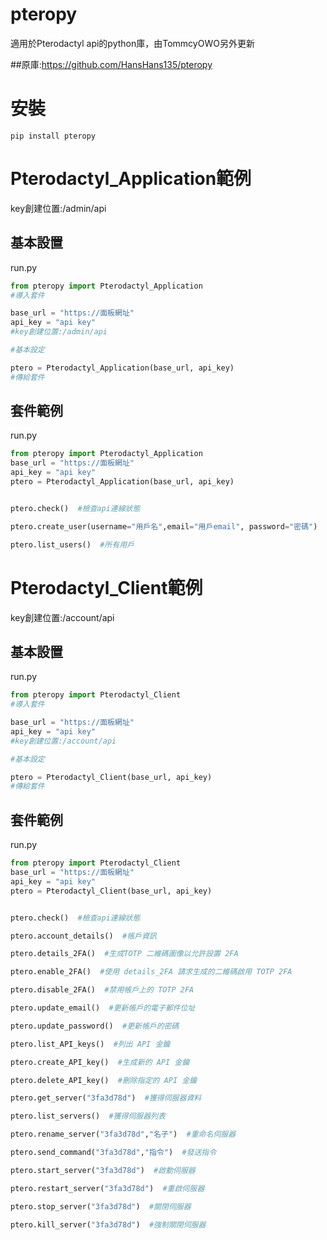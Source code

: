 # pteropy
適用於Pterodactyl api的python庫，由TommcyOWO另外更新

##原庫:https://github.com/HansHans135/pteropy

# 安裝
```
pip install pteropy
```


# Pterodactyl_Application範例
key創建位置:/admin/api

## 基本設置
run.py

```py
from pteropy import Pterodactyl_Application
#導入套件

base_url = "https://面板網址"
api_key = "api key"
#key創建位置:/admin/api

#基本設定

ptero = Pterodactyl_Application(base_url, api_key)
#傳給套件
```

## 套件範例
run.py

```py
from pteropy import Pterodactyl_Application
base_url = "https://面板網址"
api_key = "api key"
ptero = Pterodactyl_Application(base_url, api_key)


ptero.check()  #檢查api連線狀態

ptero.create_user(username="用戶名",email="用戶email", password="密碼")  #創建用戶

ptero.list_users()  #所有用戶
```


# Pterodactyl_Client範例
key創建位置:/account/api

## 基本設置
run.py

```py
from pteropy import Pterodactyl_Client
#導入套件

base_url = "https://面板網址"
api_key = "api key"
#key創建位置:/account/api

#基本設定

ptero = Pterodactyl_Client(base_url, api_key)
#傳給套件
```

## 套件範例
run.py

```py
from pteropy import Pterodactyl_Client
base_url = "https://面板網址"
api_key = "api key"
ptero = Pterodactyl_Client(base_url, api_key)


ptero.check()  #檢查api連線狀態

ptero.account_details()  #帳戶資訊

ptero.details_2FA()  #生成TOTP 二維碼圖像以允許設置 2FA

ptero.enable_2FA()  #使用 details_2FA 請求生成的二維碼啟用 TOTP 2FA

ptero.disable_2FA()  #禁用帳戶上的 TOTP 2FA

ptero.update_email()  #更新帳戶的電子郵件位址

ptero.update_password()  #更新帳戶的密碼

ptero.list_API_keys()  #列出 API 金鑰

ptero.create_API_key()  #生成新的 API 金鑰

ptero.delete_API_key()  #刪除指定的 API 金鑰

ptero.get_server("3fa3d78d")  #獲得伺服器資料

ptero.list_servers()  #獲得伺服器列表

ptero.rename_server("3fa3d78d","名子")  #重命名伺服器

ptero.send_command("3fa3d78d","指令")  #發送指令

ptero.start_server("3fa3d78d")  #啟動伺服器

ptero.restart_server("3fa3d78d")  #重啟伺服器

ptero.stop_server("3fa3d78d")  #關閉伺服器

ptero.kill_server("3fa3d78d")  #強制關閉伺服器
```
